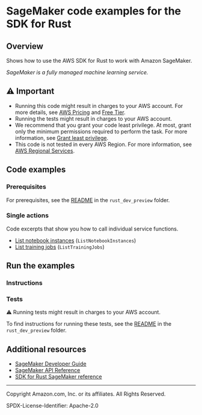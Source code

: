 <!--Generated by WRITEME on 2023-10-19 19:08:40.213726 (UTC)-->
# SageMaker code examples for the SDK for Rust

## Overview

Shows how to use the AWS SDK for Rust to work with Amazon SageMaker.

<!--custom.overview.start-->
<!--custom.overview.end-->

*SageMaker is a fully managed machine learning service.*

## ⚠ Important

* Running this code might result in charges to your AWS account. For more details, see [AWS Pricing](https://aws.amazon.com/pricing/?aws-products-pricing.sort-by=item.additionalFields.productNameLowercase&aws-products-pricing.sort-order=asc&awsf.Free%20Tier%20Type=*all&awsf.tech-category=*all) and [Free Tier](https://aws.amazon.com/free/?all-free-tier.sort-by=item.additionalFields.SortRank&all-free-tier.sort-order=asc&awsf.Free%20Tier%20Types=*all&awsf.Free%20Tier%20Categories=*all).
* Running the tests might result in charges to your AWS account.
* We recommend that you grant your code least privilege. At most, grant only the minimum permissions required to perform the task. For more information, see [Grant least privilege](https://docs.aws.amazon.com/IAM/latest/UserGuide/best-practices.html#grant-least-privilege).
* This code is not tested in every AWS Region. For more information, see [AWS Regional Services](https://aws.amazon.com/about-aws/global-infrastructure/regional-product-services).

<!--custom.important.start-->
<!--custom.important.end-->

## Code examples

### Prerequisites

For prerequisites, see the [README](../../README.md#Prerequisites) in the `rust_dev_preview` folder.


<!--custom.prerequisites.start-->
<!--custom.prerequisites.end-->

### Single actions

Code excerpts that show you how to call individual service functions.

* [List notebook instances](src/bin/sagemaker-helloworld.rs#L24) (`ListNotebookInstances`)
* [List training jobs](src/bin/list-training-jobs.rs#L26) (`ListTrainingJobs`)

## Run the examples

### Instructions


<!--custom.instructions.start-->
<!--custom.instructions.end-->



### Tests

⚠ Running tests might result in charges to your AWS account.


To find instructions for running these tests, see the [README](../../README.md#Tests)
in the `rust_dev_preview` folder.



<!--custom.tests.start-->
<!--custom.tests.end-->

## Additional resources

* [SageMaker Developer Guide](https://docs.aws.amazon.com/sagemaker/latest/dg/whatis.html)
* [SageMaker API Reference](https://docs.aws.amazon.com/sagemaker/latest/APIReference/Welcome.html)
* [SDK for Rust SageMaker reference](https://docs.rs/aws-sdk-sagemaker/latest/aws_sdk_sagemaker/)

<!--custom.resources.start-->
<!--custom.resources.end-->

---

Copyright Amazon.com, Inc. or its affiliates. All Rights Reserved.

SPDX-License-Identifier: Apache-2.0
